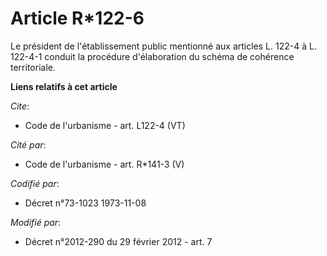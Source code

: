 # Article R*122-6

Le président de l'établissement public mentionné aux articles L. 122-4 à L. 122-4-1 conduit la procédure d'élaboration du
schéma de cohérence territoriale.

**Liens relatifs à cet article**

_Cite_:

  - Code de l'urbanisme - art. L122-4 (VT)

_Cité par_:

  - Code de l'urbanisme - art. R*141-3 (V)

_Codifié par_:

  - Décret n°73-1023 1973-11-08

_Modifié par_:

  - Décret n°2012-290 du 29 février 2012 - art. 7
